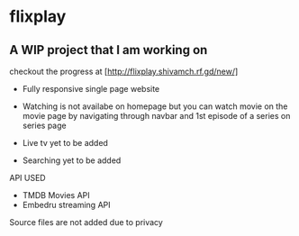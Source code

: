 # flixplay

## A WIP project that I am working on

checkout the progress at [http://flixplay.shivamch.rf.gd/new/]

- Fully responsive single page website 
- Watching is not availabe on homepage but you can watch 
movie on the movie page by navigating through navbar and
1st episode of a series on series page


- Live tv yet to be added
- Searching yet to be added



API USED
- TMDB Movies API
- Embedru streaming API


Source files are not added due to privacy
